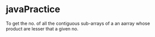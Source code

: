 # javaPractice
To get the no. of all the contiguous sub-arrays of a an aarray whose product are lesser that a given no.
